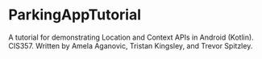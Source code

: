 # ParkingAppTutorial
A tutorial for demonstrating Location and Context APIs in Android (Kotlin). CIS357. Written by Amela Aganovic, Tristan Kingsley, and Trevor Spitzley.
